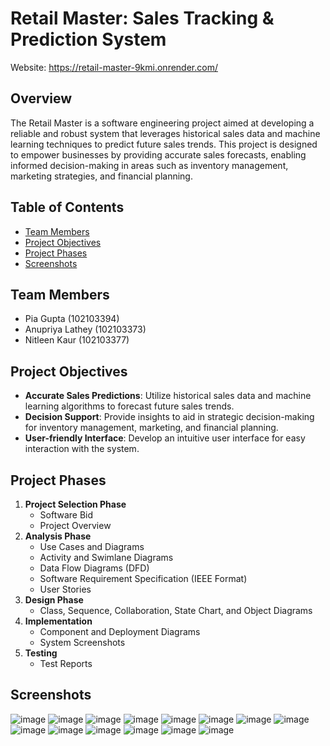 # Retail Master: Sales Tracking & Prediction System

Website: https://retail-master-9kmi.onrender.com/

## Overview
The Retail Master is a software engineering project aimed at developing a reliable and robust system that leverages historical sales data and machine learning techniques to predict future sales trends. This project is designed to empower businesses by providing accurate sales forecasts, enabling informed decision-making in areas such as inventory management, marketing strategies, and financial planning.

## Table of Contents
- [Team Members](#team-members)
- [Project Objectives](#project-objectives)
- [Project Phases](#project-phases)
- [Screenshots](#screenshots)

## Team Members
- Pia Gupta (102103394)
- Anupriya Lathey (102103373)
- Nitleen Kaur (102103377)


## Project Objectives
- **Accurate Sales Predictions**: Utilize historical sales data and machine learning algorithms to forecast future sales trends.
-  **Decision Support**: Provide insights to aid in strategic decision-making for inventory management, marketing, and financial planning.
-   **User-friendly Interface**: Develop an intuitive user interface for easy interaction with the system.

## Project Phases

1. **Project Selection Phase**
   - Software Bid
   - Project Overview
2. **Analysis Phase**
   - Use Cases and Diagrams
   - Activity and Swimlane Diagrams
   - Data Flow Diagrams (DFD)
   - Software Requirement Specification (IEEE Format)
   - User Stories
3. **Design Phase**
   - Class, Sequence, Collaboration, State Chart, and Object Diagrams
4. **Implementation**
   - Component and Deployment Diagrams
   - System Screenshots
5. **Testing**
   - Test Reports

## Screenshots
![image](https://github.com/user-attachments/assets/95456b62-344b-491e-9448-6e6895ec13f1)
![image](https://github.com/user-attachments/assets/6c9d8d3e-e543-43f5-a6f4-97095dd96a92)
![image](https://github.com/user-attachments/assets/251da9db-d1cc-44c5-96df-365d8831e9be)
![image](https://github.com/user-attachments/assets/fed63559-73bc-441f-b3b1-378e6dfb74d8)
![image](https://github.com/user-attachments/assets/767a9518-df2f-4654-8ee6-fd8d4d8271b2)
![image](https://github.com/user-attachments/assets/54119ba1-f41c-40f1-bee7-972251c215a1)
![image](https://github.com/user-attachments/assets/955d8988-7dd7-4ac9-b67c-ffd7135bf76c)
![image](https://github.com/user-attachments/assets/542d3ba4-fe21-4d09-932e-0cb8657cc6bf)
![image](https://github.com/user-attachments/assets/9f285c8c-1ea1-46ea-af09-92029e735698)
![image](https://github.com/user-attachments/assets/36d0040c-fa5b-415b-a905-7bfd5a814b2f)
![image](https://github.com/user-attachments/assets/8f6b186d-d42d-4a3b-9186-6c34daf7ccb7)
![image](https://github.com/user-attachments/assets/49669c18-2a0a-4b18-b659-824729c9672d)
![image](https://github.com/user-attachments/assets/191478f9-a5ff-449b-bd40-51f709719359)
![image](https://github.com/user-attachments/assets/14f56e9c-30b7-47f7-9267-88f8f844a25a)
















 

